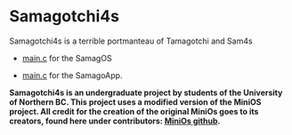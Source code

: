 # Samagotchi4s

Samagotchi4s is a terrible portmanteau of Tamagotchi and Sam4s

- [main.c](MiniOS/src/main.c) for the SamagOS

- [main.c](SamagoApp/main.c) for the SamagoApp.

**Samagotchi4s is an undergraduate project by students of the University of Northern BC. This project uses a modified version of the MiniOS project. All credit for the creation of the original MiniOs goes to its creators, found here under contributors: [MiniOs github](https://github.com/rromanotero/minios).**